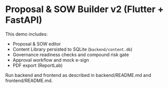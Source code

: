 # Proposal & SOW Builder v2 (Flutter + FastAPI)

This demo includes:
- Proposal & SOW editor
- Content Library persisted to SQLite (`backend/content.db`)
- Governance readiness checks and compound risk gate
- Approval workflow and mock e-sign
- PDF export (ReportLab)

Run backend and frontend as described in backend/README.md and frontend/README.md.
